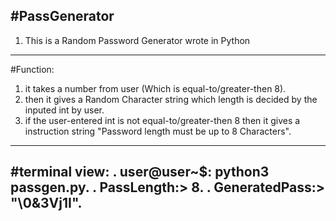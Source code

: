 #PassGenerator
---------------------------------------------------------------------------
1. This is a Random Password Generator wrote in Python
---------------------------------------------------------------------------
#Function:
1. it takes a number from user (Which is equal-to/greater-then 8).
2. then it gives a Random Character string which length is decided by the inputed int by user.
3. if the user-entered int is not equal-to/greater-then 8 then it gives a instruction string "Password length must be up to 8 Characters".
---------------------------------------------------------------------------
#terminal view:
. user@user~$: python3 passgen.py.
. PassLength:> 8. 
. GeneratedPass:> "\0&3Vj1I".
---------------------------------------------------------------------------
